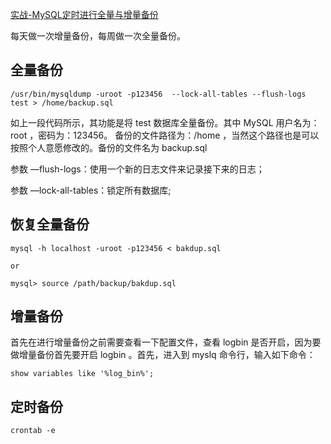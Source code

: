 [实战-MySQL定时进行全量与增量备份](https://juejin.im/entry/5b8f53876fb9a05d2c4384a8)

每天做一次增量备份，每周做一次全量备份。

## 全量备份
```shell
/usr/bin/mysqldump -uroot -p123456  --lock-all-tables --flush-logs test > /home/backup.sql
```
如上一段代码所示，其功能是将 test 数据库全量备份。其中 MySQL 用户名为：root ，密码为：123456。
备份的文件路径为：/home ，当然这个路径也是可以按照个人意愿修改的。备份的文件名为 backup.sql

参数 —flush-logs：使用一个新的日志文件来记录接下来的日志；

参数 —lock-all-tables：锁定所有数据库;

## 恢复全量备份
```
mysql -h localhost -uroot -p123456 < bakdup.sql

or

mysql> source /path/backup/bakdup.sql
```

## 增量备份
首先在进行增量备份之前需要查看一下配置文件，查看 logbin 是否开启，因为要做增量备份首先要开启 logbin 。首先，进入到 myslq 命令行，输入如下命令：
```
show variables like '%log_bin%';
```

## 定时备份
```
crontab -e
```
